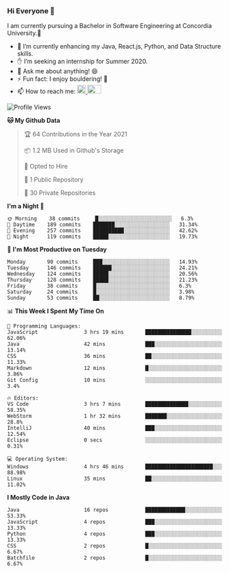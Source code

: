 ### Hi Everyone 👋
I am currently pursuing a Bachelor in Software Engineering at Concordia University.🏫

- 🌱 I’m currently enhancing my Java, React.js, Python, and Data Structure skills.
- ✋ I’m seeking an internship for Summer 2020.
- 💬 Ask me about anything! 😄
- ⚡ Fun fact: I enjoy bouldering! 🧗‍
- 📫 How to reach me: <a href="https://www.linkedin.com/in/siu-tong-ye/" target="_blank"> <img width="20px" width="32" src="https://cdn.jsdelivr.net/npm/simple-icons@v3/icons/linkedin.svg" /> </a> <a href="mailto:SiuTongYe@gmail.com" target="_blank"> <img height="20" width="32" src="https://cdn.jsdelivr.net/npm/simple-icons@v3/icons/gmail.svg" /> </a>

<!--START_SECTION:waka-->
![Profile Views](http://img.shields.io/badge/Profile%20Views-1-blue)

**🐱 My Github Data** 

> 🏆 64 Contributions in the Year 2021
 > 
> 📦 1.2 MB Used in Github's Storage 
 > 
> 💼 Opted to Hire
 > 
> 📜 1 Public Repository 
 > 
> 🔑 30 Private Repositories  
 > 
**I'm a Night 🦉** 

```text
🌞 Morning    38 commits     █░░░░░░░░░░░░░░░░░░░░░░░░   6.3% 
🌆 Daytime    189 commits    ███████░░░░░░░░░░░░░░░░░░   31.34% 
🌃 Evening    257 commits    ██████████░░░░░░░░░░░░░░░   42.62% 
🌙 Night      119 commits    █████░░░░░░░░░░░░░░░░░░░░   19.73%

```
📅 **I'm Most Productive on Tuesday** 

```text
Monday       90 commits     ███░░░░░░░░░░░░░░░░░░░░░░   14.93% 
Tuesday      146 commits    ██████░░░░░░░░░░░░░░░░░░░   24.21% 
Wednesday    124 commits    █████░░░░░░░░░░░░░░░░░░░░   20.56% 
Thursday     128 commits    █████░░░░░░░░░░░░░░░░░░░░   21.23% 
Friday       38 commits     █░░░░░░░░░░░░░░░░░░░░░░░░   6.3% 
Saturday     24 commits     █░░░░░░░░░░░░░░░░░░░░░░░░   3.98% 
Sunday       53 commits     ██░░░░░░░░░░░░░░░░░░░░░░░   8.79%

```


📊 **This Week I Spent My Time On** 

```text
💬 Programming Languages: 
JavaScript               3 hrs 19 mins       ███████████████░░░░░░░░░░   62.06% 
Java                     42 mins             ███░░░░░░░░░░░░░░░░░░░░░░   13.14% 
CSS                      36 mins             ██░░░░░░░░░░░░░░░░░░░░░░░   11.33% 
Markdown                 12 mins             █░░░░░░░░░░░░░░░░░░░░░░░░   3.86% 
Git Config               10 mins             ░░░░░░░░░░░░░░░░░░░░░░░░░   3.4%

🔥 Editors: 
VS Code                  3 hrs 7 mins        ██████████████░░░░░░░░░░░   58.35% 
WebStorm                 1 hr 32 mins        ███████░░░░░░░░░░░░░░░░░░   28.8% 
IntelliJ                 40 mins             ███░░░░░░░░░░░░░░░░░░░░░░   12.54% 
Eclipse                  0 secs              ░░░░░░░░░░░░░░░░░░░░░░░░░   0.31%

💻 Operating System: 
Windows                  4 hrs 46 mins       ██████████████████████░░░   88.98% 
Linux                    35 mins             ██░░░░░░░░░░░░░░░░░░░░░░░   11.02%

```

**I Mostly Code in Java** 

```text
Java                     16 repos            █████████████░░░░░░░░░░░░   53.33% 
JavaScript               4 repos             ███░░░░░░░░░░░░░░░░░░░░░░   13.33% 
Python                   4 repos             ███░░░░░░░░░░░░░░░░░░░░░░   13.33% 
CSS                      2 repos             █░░░░░░░░░░░░░░░░░░░░░░░░   6.67% 
Batchfile                2 repos             █░░░░░░░░░░░░░░░░░░░░░░░░   6.67%

```



<!--END_SECTION:waka-->
